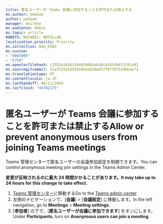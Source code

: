 ```yaml
---
title: 匿名ユーザーが Teams 会議に参加することを許可または禁止する
ms.author: pebaum
author: pebaum
manager: mnirkhe
ms.audience: Admin
ms.topic: article
ROBOTS: NOINDEX, NOFOLLOW
localization_priority: Priority
ms.collection: Adm_O365
ms.custom:
- "9003005"
- "5759"
ms.openlocfilehash: c1552e262b250d4390ddab36cb181db671f8c481
ms.sourcegitcommit: 3ca312535d950105ee829e037f0ff8f1ddbbae72
ms.translationtype: HT
ms.contentlocale: ja-JP
ms.lasthandoff: 06/11/2020
ms.locfileid: "44702175"
---
```

# <a name="allow-or-prevent-anonymous-users-from-joining-teams-meetings"></a><span data-ttu-id="47dc6-102">匿名ユーザーが Teams 会議に参加することを許可または禁止する</span><span class="sxs-lookup"><span data-stu-id="47dc6-102">Allow or prevent anonymous users from joining Teams meetings</span></span>

<span data-ttu-id="47dc6-103">Teams 管理センターで匿名ユーザーの会議参加設定を制御できます。</span><span class="sxs-lookup"><span data-stu-id="47dc6-103">You can control anonymous meeting join settings in the Teams Admin Center.</span></span>

<span data-ttu-id="47dc6-104">**変更が反映されるのに最大 24 時間かかることがあります。**</span><span class="sxs-lookup"><span data-stu-id="47dc6-104">**It may take up to 24 hours for this change to take effect.**</span></span>

1.  <span data-ttu-id="47dc6-105">[Teams 管理センター](https://admin.teams.microsoft.com)に移動する</span><span class="sxs-lookup"><span data-stu-id="47dc6-105">Go to the [Teams admin center](https://admin.teams.microsoft.com)</span></span>
2.  <span data-ttu-id="47dc6-106">左側のナビゲーションで、[**会議**]  >  [**会議設定**] に移動します。</span><span class="sxs-lookup"><span data-stu-id="47dc6-106">In the left navigation, go to  **Meetings**  >  **Meeting settings**.</span></span>
3.  <span data-ttu-id="47dc6-107">[**参加者**] の下で、[**匿名ユーザーが会議に参加できます**] をオンにします。</span><span class="sxs-lookup"><span data-stu-id="47dc6-107">Under  **Participants**, turn on  **Anonymous users can join a meeting**.</span></span>